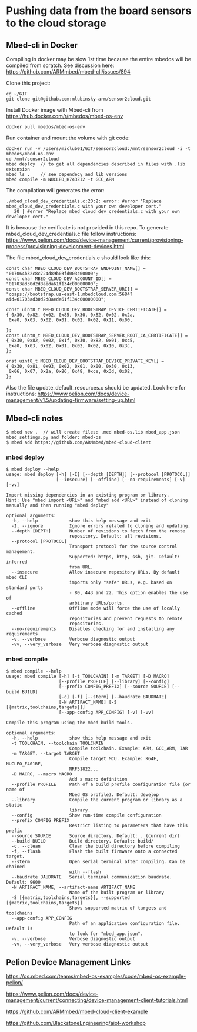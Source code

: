 # Pushing data from the board sensors to the cloud storage

## Mbed-cli in Docker

Compiling in docker may be slow 1st time because the entire mbedos will be compiled from scratch.
See discussion here:
<https://github.com/ARMmbed/mbed-cli/issues/894>

Clone this project:
```
cd ~/GIT
git clone git@github.com:mlubinsky-arm/sensor2cloud.git
```
Install Docker image with Mbed-cli from
<https://hub.docker.com/r/mbedos/mbed-os-env>
```
docker pull mbedos/mbed-os-env
```
Run container and mount the volume with git code:
```
docker run -v /Users/miclub01/GIT/sensor2cloud:/mnt/sensor2cloud -i -t mbedos/mbed-os-env
cd /mnt/sensor2cloud
mbed deploy  // to get all dependencies described in files with .lib extension
mbed ls .    // see dependecy and lib versions 
mbed compile -m NUCLEO_H743ZI2 -t GCC_ARM
```
The compilation will generates the error:
```
./mbed_cloud_dev_credentials.c:20:2: error: #error "Replace mbed_cloud_dev_credentials.c with your own developer cert."
   20 | #error "Replace mbed_cloud_dev_credentials.c with your own developer cert."
```
It is because the cerificate is not provided in this repo. 
To generate mbed_cloud_dev_credentials.c file follow instructions:
 <https://www.pelion.com/docs/device-management/current/provisioning-process/provisioning-development-devices.html>

The file mbed_cloud_dev_credentials.c should look like this:
```
const char MBED_CLOUD_DEV_BOOTSTRAP_ENDPOINT_NAME[] = "017064b32c8c724d89b03fd003c00000";
const char MBED_CLOUD_DEV_ACCOUNT_ID[] = "01703ad30d2d8aeda61f134c00000000";
const char MBED_CLOUD_DEV_BOOTSTRAP_SERVER_URI[] = "coaps://bootstrap.us-east-1.mbedcloud.com:5684?aid=01703ad30d2d8aeda61f134c00000000";

const uint8_t MBED_CLOUD_DEV_BOOTSTRAP_DEVICE_CERTIFICATE[] = 
{ 0x30, 0x82, 0x02, 0x85, 0x30, 0x82, 0x02, 0x2a,
 0xa0, 0x03, 0x02, 0x01, 0x02, 0x02, 0x11, 0x00,
 
};
const uint8_t MBED_CLOUD_DEV_BOOTSTRAP_SERVER_ROOT_CA_CERTIFICATE[] = 
{ 0x30, 0x82, 0x02, 0x1f, 0x30, 0x82, 0x01, 0xc5,
 0xa0, 0x03, 0x02, 0x01, 0x02, 0x02, 0x10, 0x3c,
};

onst uint8_t MBED_CLOUD_DEV_BOOTSTRAP_DEVICE_PRIVATE_KEY[] = 
{ 0x30, 0x81, 0x93, 0x02, 0x01, 0x00, 0x30, 0x13,
 0x06, 0x07, 0x2a, 0x86, 0x48, 0xce, 0x3d, 0x02,
};
 ```
Also the file update_default_resources.c should be updated.
Look here for instructions:
<https://www.pelion.com/docs/device-management/v1.5/updating-firmware/setting-up.html>

## Mbed-cli notes

```
$ mbed new .  // will create files: .med mbed-os.lib mbed_app.json mbed_settings.py and folder: mbed-os
$ mbed add https://github.com/ARMmbed/mbed-cloud-client
```
### mbed deploy
```
$ mbed deploy --help
usage: mbed deploy [-h] [-I] [--depth [DEPTH]] [--protocol [PROTOCOL]]
                   [--insecure] [--offline] [--no-requirements] [-v] [-vv]

Import missing dependencies in an existing program or library.
Hint: Use "mbed import <URL>" and "mbed add <URL>" instead of cloning
manually and then running "mbed deploy"

optional arguments:
  -h, --help            show this help message and exit
  -I, --ignore          Ignore errors related to cloning and updating.
  --depth [DEPTH]       Number of revisions to fetch from the remote
                        repository. Default: all revisions.
  --protocol [PROTOCOL]
                        Transport protocol for the source control management.
                        Supported: https, http, ssh, git. Default: inferred
                        from URL.
  --insecure            Allow insecure repository URLs. By default mbed CLI
                        imports only "safe" URLs, e.g. based on standard ports
                        - 80, 443 and 22. This option enables the use of
                        arbitrary URLs/ports.
  --offline             Offline mode will force the use of locally cached
                        repositories and prevent requests to remote
                        repositories.
  --no-requirements     Disables checking for and installing any requirements.
  -v, --verbose         Verbose diagnostic output
  -vv, --very_verbose   Very verbose diagnostic output
```
### mbed compile
```
$ mbed compile --help
usage: mbed compile [-h] [-t TOOLCHAIN] [-m TARGET] [-D MACRO]
                    [--profile PROFILE] [--library] [--config]
                    [--prefix CONFIG_PREFIX] [--source SOURCE] [--build BUILD]
                    [-c] [-f] [--sterm] [--baudrate BAUDRATE]
                    [-N ARTIFACT_NAME] [-S [{matrix,toolchains,targets}]]
                    [--app-config APP_CONFIG] [-v] [-vv]

Compile this program using the mbed build tools.

optional arguments:
  -h, --help            show this help message and exit
  -t TOOLCHAIN, --toolchain TOOLCHAIN
                        Compile toolchain. Example: ARM, GCC_ARM, IAR
  -m TARGET, --target TARGET
                        Compile target MCU. Example: K64F, NUCLEO_F401RE,
                        NRF51822...
  -D MACRO, --macro MACRO
                        Add a macro definition
  --profile PROFILE     Path of a build profile configuration file (or name of
                        Mbed OS profile). Default: develop
  --library             Compile the current program or library as a static
                        library.
  --config              Show run-time compile configuration
  --prefix CONFIG_PREFIX
                        Restrict listing to parameters that have this prefix
  --source SOURCE       Source directory. Default: . (current dir)
  --build BUILD         Build directory. Default: build/
  -c, --clean           Clean the build directory before compiling
  -f, --flash           Flash the built firmware onto a connected target.
  --sterm               Open serial terminal after compiling. Can be chained
                        with --flash
  --baudrate BAUDRATE   Serial terminal communication baudrate. Default: 9600
  -N ARTIFACT_NAME, --artifact-name ARTIFACT_NAME
                        Name of the built program or library
  -S [{matrix,toolchains,targets}], --supported [{matrix,toolchains,targets}]
                        Shows supported matrix of targets and toolchains
  --app-config APP_CONFIG
                        Path of an application configuration file. Default is
                        to look for "mbed_app.json".
  -v, --verbose         Verbose diagnostic output
  -vv, --very_verbose   Very verbose diagnostic output
```

## Pelion Device Management Links
<https://os.mbed.com/teams/mbed-os-examples/code/mbed-os-example-pelion/>

<https://www.pelion.com/docs/device-management/current/connecting/device-management-client-tutorials.html>

<https://github.com/ARMmbed/mbed-cloud-client-example>

<https://github.com/BlackstoneEngineering/aiot-workshop>

